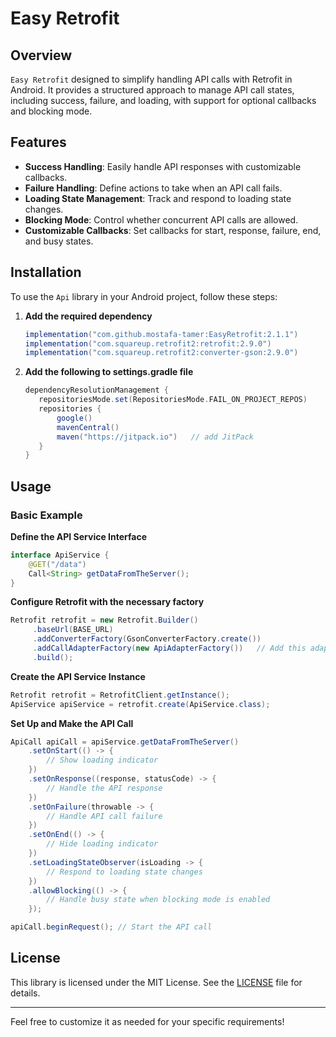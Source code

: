 ﻿# Easy Retrofit


## Overview

`Easy Retrofit` designed to simplify handling API calls with Retrofit in Android. It provides a structured approach to manage API call states, including success, failure, and loading, with support for optional callbacks and blocking mode.

## Features

- **Success Handling**: Easily handle API responses with customizable callbacks.
- **Failure Handling**: Define actions to take when an API call fails.
- **Loading State Management**: Track and respond to loading state changes.
- **Blocking Mode**: Control whether concurrent API calls are allowed.
- **Customizable Callbacks**: Set callbacks for start, response, failure, end, and busy states.

## Installation

To use the `Api` library in your Android project, follow these steps:

1. **Add the required dependency** 

   ```gradle
   implementation("com.github.mostafa-tamer:EasyRetrofit:2.1.1")
   implementation("com.squareup.retrofit2:retrofit:2.9.0")
   implementation("com.squareup.retrofit2:converter-gson:2.9.0")
   ```
   
2. **Add the following to settings.gradle file**

   ```gradle
   dependencyResolutionManagement {
      repositoriesMode.set(RepositoriesMode.FAIL_ON_PROJECT_REPOS)
      repositories {
          google()
          mavenCentral()
          maven("https://jitpack.io")   // add JitPack
      }
   }
   ```

## Usage

### Basic Example

**Define the API Service Interface**

```java
interface ApiService {
    @GET("/data")
    Call<String> getDataFromTheServer();
}
```

**Configure Retrofit with the necessary factory**

```java
Retrofit retrofit = new Retrofit.Builder()
     .baseUrl(BASE_URL)
     .addConverterFactory(GsonConverterFactory.create())
     .addCallAdapterFactory(new ApiAdapterFactory())   // Add this adapter factory
     .build();
```

**Create the API Service Instance**

```java
Retrofit retrofit = RetrofitClient.getInstance();
ApiService apiService = retrofit.create(ApiService.class);
```

**Set Up and Make the API Call**

```java
ApiCall apiCall = apiService.getDataFromTheServer()
    .setOnStart(() -> {
        // Show loading indicator
    })
    .setOnResponse((response, statusCode) -> {
        // Handle the API response
    })
    .setOnFailure(throwable -> {
        // Handle API call failure
    })
    .setOnEnd(() -> {
        // Hide loading indicator
    })
    .setLoadingStateObserver(isLoading -> {
        // Respond to loading state changes
    })
    .allowBlocking(() -> {
        // Handle busy state when blocking mode is enabled
    });

apiCall.beginRequest(); // Start the API call
```


## License

This library is licensed under the MIT License. See the [LICENSE](LICENSE) file for details.

---

Feel free to customize it as needed for your specific requirements!
